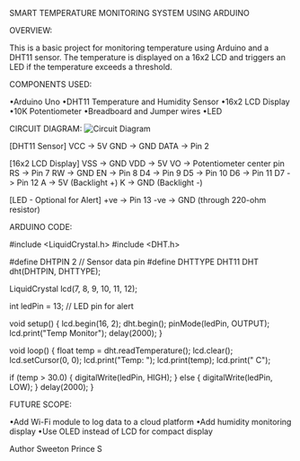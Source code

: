 SMART TEMPERATURE MONITORING SYSTEM USING ARDUINO

OVERVIEW:

This is a basic project for monitoring temperature using Arduino and a DHT11 sensor. The temperature is displayed on a 16x2 LCD and triggers an LED if the temperature exceeds a threshold.

COMPONENTS USED:

•Arduino Uno
•DHT11 Temperature and Humidity Sensor
•16x2 LCD Display
•10K Potentiometer
•Breadboard and Jumper wires
•LED

CIRCUIT DIAGRAM:
 ![Circuit Diagram](Circuit_Diagram.png)

[DHT11 Sensor]
VCC -> 5V
GND -> GND
DATA -> Pin 2

[16x2 LCD Display]
VSS -> GND
VDD -> 5V
VO  -> Potentiometer center pin
RS  -> Pin 7
RW  -> GND
EN  -> Pin 8
D4  -> Pin 9
D5  -> Pin 10
D6  -> Pin 11
D7  -> Pin 12
A   -> 5V (Backlight +)
K   -> GND (Backlight -)

[LED - Optional for Alert]
+ve -> Pin 13
-ve -> GND (through 220-ohm resistor)

ARDUINO CODE:

#include <LiquidCrystal.h>
#include <DHT.h>

#define DHTPIN 2     // Sensor data pin
#define DHTTYPE DHT11
DHT dht(DHTPIN, DHTTYPE);

LiquidCrystal lcd(7, 8, 9, 10, 11, 12);

int ledPin = 13; // LED pin for alert

void setup() {
  lcd.begin(16, 2);
  dht.begin();
  pinMode(ledPin, OUTPUT);
  lcd.print("Temp Monitor");
  delay(2000);
}

void loop() {
  float temp = dht.readTemperature();
  lcd.clear();
  lcd.setCursor(0, 0);
  lcd.print("Temp: ");
  lcd.print(temp);
  lcd.print(" C");

  if (temp > 30.0) {
    digitalWrite(ledPin, HIGH);
  } else {
    digitalWrite(ledPin, LOW);
  }
  delay(2000);
}


FUTURE SCOPE:

•Add Wi-Fi module to log data to a cloud platform
•Add humidity monitoring display
•Use OLED instead of LCD for compact display

Author 
Sweeton Prince S

